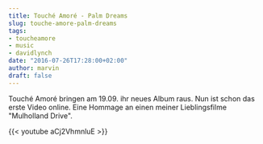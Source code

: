 ```yaml
---
title: Touché Amoré - Palm Dreams
slug: touche-amore-palm-dreams
tags:
- toucheamore
- music
- davidlynch
date: "2016-07-26T17:28:00+02:00"
author: marvin
draft: false
---
```

Touché Amoré bringen am 19.09. ihr neues Album raus. Nun ist schon das erste Video online. Eine Hommage an einen meiner Lieblingsfilme "Mulholland Drive".

{{< youtube aCj2VhmnluE >}}